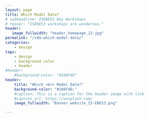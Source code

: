 ```yaml
---
layout: page
title: Which Model Data?
# subheadline: ISENES3 Key Workshops
# teaser: "ISENES3 workshops are wonderous."
header:
   image_fullwidth: "header_homepage_13.jpg"
permalink: "/sdm-which-model-data/"
categories:
    - design
tags:
    - design
    - background color
    - header
#header:
    #background-color: "#186F4D"
header:
    title: "Which <br> Model Data?"
    background-color: "#186F4D;"
    #caption: This is a caption for the header image with link
    #caption_url: https://unsplash.com/
    image_fullwidth: "Banner_website_IS-ENES3.png"

---
```


